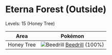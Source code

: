 # Eterna Forest (Outside)
Levels: 15 (Honey Tree)

Area       | Pokémon
---        | ---
Honey Tree | ![][015]  [Beedrill] (100%)


[015]: https://raw.githubusercontent.com/PokeAPI/sprites/master/sprites/pokemon/15.png "Beedrill"
[Beedrill]: pokemon_changes/015/
